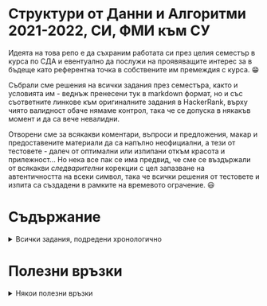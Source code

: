 # Структури от Данни и Алгоритми 2021-2022, СИ, ФМИ към СУ

Идеята на това репо е да съхраним работата си през целия семестър в курса по СДА и евентуално да послужи на проявяващите интерес за в бъдеще като референтна точка в собствените им премеждия с курса. 😁

Събрали сме решения на всички задания през семестъра, както и условията им - веднъж пренесени тук в markdown формат, но и със съответните линкове към оригиналните задания в HackerRank, върху чиято валидност обаче нямаме контрол, така че се допуска в някакъв момент и да са вече невалидни.

Отворени сме за всякакви коментари, въпроси и предложения, макар и предоставените материали да са напълно неофициални, а тези от тестовете - далеч от оптимални или изпипани откъм красота и прилежност... Но нека все пак се има предвид, че сме се въздържали от всякакви _следварителни_ корекции с цел запазване на автентичността на всеки символ, така че всички решения от тестовете и изпита са създадени в рамките на времевото ограчение. 😃

# Съдържание
<details>
  <summary>Всички задания, подредени хронологично</summary>

### [Homework 01](<./Homework_01/README.md>): Входни задачи

1. [Първо контролно](<./Homework_01/Първо контролно/README.md>) (Medium)

2. [Футболен отбор](<./Homework_01/Футболен отбор/README.md>) (Hard)

3. [Уроци по английски](<./Homework_01/Уроци по английски/README.md>) (Medium)

### [Homework 02](<./Homework_02/README.md>): Сортиране

1. [Евтини подаръци](<./Homework_02/Евтини подаръци/README.md>) (Medium)

2. [Logging, monitoring, alerting](<./Homework_02/Logging, monitoring, alerting/README.md>) (Medium)

3. [Отбор за милиони](<./Homework_02/Отбор за милиони/README.md>) (Medium)

4. [Добрите момчета от залите](<./Homework_02/Добрите момчета от залите/README.md>) (Medium)

### [Homework 03](<./Homework_03/README.md>): Търсене

1. [Точен куб](<./Homework_03/Точен куб/README.md>) (Easy)

2. [Тема за проект](<./Homework_03/Тема за проект/README.md>) (Medium)

3. [Демони](<./Homework_03/Демони/README.md>) (Medium)

4. [Weird Queries](<./Homework_03/Weird Queries/README.md>) (Hard)

### [Test 01](<./Test_01/README.md>): Сортиране и търсене

1. [Сортиране](<./Test_01/Сортиране/README.md>) (Medium)

2. [Резултати от турнир](<./Test_01/Резултати от турнир/README.md>) (Medium)

### [Homework 04](<./Homework_04/README.md>): Свързан списък

1. [Insert a node at a specific position in a linked list](<./Homework_04/Insert a node at a specific position in a linked list/README.md>) (Easy)

2. [Find merge point of two lists](<./Homework_04/Find merge point of two lists/README.md>) (Easy)

3. [Delete a node](<./Homework_04/Delete a node/README.md>) (Easy)

4. [Exam](<./Homework_04/Exam/README.md>) (Medium)

5. [ZUMA](<./Homework_04/ZUMA/README.md>) (Hard)

### [Homework 05](<./Homework_05/README.md>): Стек и опашка

1. [Лекции](<./Homework_05/Лекции/README.md>) (Medium)

2. [Bridge battle](<./Homework_05/Bridge battle/README.md>) (Medium)

3. [Сума на минимални елементи](<./Homework_05/Сума на минимални елементи/README.md>) (Medium)

4. [Игри на волята](<./Homework_05/Игри на волята/README.md>) (Hard)

### [Test 02](<./Test_02/README.md>): Свързан списък, стек и опашка

1. [Изтриване на елемент от списък](<./Test_02/Изтриване на елемент от списък/README.md>) (Medium)

2. [Броене на елемент](<./Test_02/Броене на елемент/README.md>) (Medium)

3. [Групиране на елементи](<./Test_02/Групиране на елементи/README.md>) (Medium)

### [Homework 06](<./Homework_06/README.md>): Binary Search Tree (BST)

1. [Подаръци 1](<./Homework_06/Подаръци 1/README.md>) (Medium)

2. [Горен изглед](<./Homework_06/Горен изглед/README.md>) (Medium)

3. [Няма К-то-мато](<./Homework_06/Няма К-то-мато/README.md>) (Medium)

### [Homework 07](<./Homework_07/README.md>): Balanced Search Tree (AVL)

1. [Маската на Зоро](<./Homework_07/Маската на Зоро/README.md>) (Easy)

2. [Minimum xor](<./Homework_07/Minimum xor/README.md>) (Medium)

3. [Smaller](<./Homework_07/Smaller/README.md>) (Hard)

### [Test 03](<./Test_03/README.md>): Search trees (Binary & Balanced)

1. [Манипулации на листа на дърво](<./Test_03/Манипулации на листа на дърво/README.md>) (Medium)

2. [Tree specific print](<./Test_03/Tree specific print/README.md>) (Medium)

### [Homework 08](<./Homework_08/README.md>): Heap (пирамида)

1. [Елитизъм](<./Homework_08/Елитизъм/README.md>) (Medium)

2. [Fullstack developer](<./Homework_08/Fullstack developer/README.md>) (Easy)

3. [Контролни](<./Homework_08/Контролни/README.md>) (Hard)

4. [Call center](<./Homework_08/Call center/README.md>) (Medium)

### [Homework 09](<./Homework_09/README.md>): Hashtable

1. [Super mario](<./Homework_09/Super mario/README.md>) (Easy)

2. [Weighing animals](<./Homework_09/Weighing animals/README.md>) (Medium)

3. [Дълъг подниз](<./Homework_09/Дълъг подниз/README.md>) (Hard)

### [Test 04](<./Test_04/README.md>): Heap

1. [Обработка на заявки](<./Test_04/Обработка на заявки/README.md>) (Medium)

### [Test 05](<./Test_05/README.md>): Hashtable

1. [Шифър](<./Test_05/Шифър/README.md>) (Medium)

2. [Нечетен брой срещания](<./Test_05/Нечетен брой срещания/README.md>) (Medium)

### [Homework 10](<./Homework_10/README.md>): Graph (BFS & DFS)

1. [I use arch btw](<./Homework_10/I use arch btw/README.md>) (Medium)

2. [Cinema 2021](<./Homework_10/Cinema 2021/README.md>) (Medium)

3. [Нова азбука](<./Homework_10/Нова азбука/README.md>) (Medium)

### [Homework 11](<./Homework_11/README.md>): Shortest path (Dijkstra)

1. [Shortest paths](<./Homework_11/Shortest paths/README.md>) (Medium)

2. [Tunnel maps](<./Homework_11/Tunnel maps/README.md>) (Hard)

3. [Two sets](<./Homework_11/Two sets/README.md>) (Hard)

### [Test 06](<./Test_06/README.md>): Graph (BFS, DFS, Shortest path)

1. [Път в граф](<./Test_06/Път в граф/README.md>) (Easy)

2. [Преброяване на области](<./Test_06/Преброяване на области/README.md>) (Medium)

### [Homework 12](<./Homework_12/README.md>): Minimal Spanning Tree (MST)

1. [Въпроси](<./Homework_12/Въпроси/README.md>) (Medium)

2. [Строене на пътища](<./Homework_12/Строене на пътища/README.md>) (Medium)

3. [Скорости](<./Homework_12/Скорости/README.md>) (Medium)

### [Homework 13](<./Homework_13/README.md>): Euler and Hamilton paths | P and NP

1. [Super Hamilton](<./Homework_13/Super Hamilton/README.md>) (Medium)

2. [Минимална дълбочина](<./Homework_13/Минимална дълбочина/README.md>) (Medium)

3. [The Islander](<./Homework_13/The Islander/README.md>) (Medium)

### [Test 07](<./Test_07/README.md>): Final test

1. [Държавната администрация](<./Test_07/Държавната администрация/README.md>) (Medium)

2. [Суеверия](<./Test_07/Суеверия/README.md>) (Medium)

### [Exam 01](<./Exam_01/README.md>): Изпит част 1 (задачи за 3-ка)

1. [Unique rows](<./Exam_01/Unique rows/README.md>) (Easy)

2. [SDA Exam](<./Exam_01/SDA Exam/README.md>) (Easy)

### [Exam 02](<./Exam_02/README.md>): Изпит част 2 (задачи за майстори)

1. [Linked numbers](<./Exam_02/Linked numbers/README.md>) (Medium)

2. [Puncakes](<./Exam_02/Puncakes/README.md>) (Medium)

3. [Leafs](<./Exam_02/Leafs/README.md>) (Hard)
</details>

# Полезни връзки

<details>
  <summary>Някои полезни връзки</summary>

### Платформи

[USACO-Guide](https://usaco.guide/) - Безплатна платформа с много състезателни задачи, теория и решения  
[LeetCode](https://leetcode.com/) - Платформа с подготвителни задачи за интервюта, както и онлайн състезания  
[HackerRank](https://www.hackerrank.com/ ) - Платформа с подготвителни задачи за интервюта  


### Литература

[Competitive Programmer’s Handbook](https://cses.fi/book/book.pdf)  
[Tech Interview Handbook](https://techinterviewhandbook.org/algorithms/array/)  

### Полезни канали и курсове

[MIT 6.006 Introduction to Algorithms, Spring 2020](https://www.youtube.com/playlist?list=PLUl4u3cNGP63EdVPNLG3ToM6LaEUuStEY)  
[Errichto](https://www.youtube.com/c/Errichto)  

</details>
